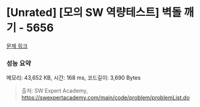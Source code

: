 # [Unrated] [모의 SW 역량테스트] 벽돌 깨기 - 5656 

[문제 링크](https://swexpertacademy.com/main/code/problem/problemDetail.do?contestProbId=AWXRQm6qfL0DFAUo) 

### 성능 요약

메모리: 43,652 KB, 시간: 168 ms, 코드길이: 3,690 Bytes



> 출처: SW Expert Academy, https://swexpertacademy.com/main/code/problem/problemList.do